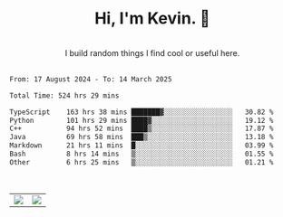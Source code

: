 <!--
**kevin-pek/kevin-pek** is a ✨ _special_ ✨ repository because its `README.md` (this file) appears on your GitHub profile.

Here are some ideas to get you started:

- 🔭 I’m currently working on ...
- 🌱 I’m currently learning ...
- 👯 I’m looking to collaborate on ...
- 🤔 I’m looking for help with ...
- 💬 Ask me about ...
- 📫 How to reach me: ...
- 😄 Pronouns: ...
- ⚡ Fun fact: ...
-->
<div align="center">
  <h1>Hi, I'm Kevin. 👋</h1>
  <br />
  I build random things I find cool or useful here.
</div>
<br />
<!--START_SECTION:waka-->

```txt
From: 17 August 2024 - To: 14 March 2025

Total Time: 524 hrs 29 mins

TypeScript    163 hrs 38 mins ███████▓░░░░░░░░░░░░░░░░░   30.82 %
Python        101 hrs 29 mins ████▓░░░░░░░░░░░░░░░░░░░░   19.12 %
C++           94 hrs 52 mins  ████▒░░░░░░░░░░░░░░░░░░░░   17.87 %
Java          69 hrs 58 mins  ███▒░░░░░░░░░░░░░░░░░░░░░   13.18 %
Markdown      21 hrs 11 mins  █░░░░░░░░░░░░░░░░░░░░░░░░   03.99 %
Bash          8 hrs 14 mins   ▒░░░░░░░░░░░░░░░░░░░░░░░░   01.55 %
Other         6 hrs 25 mins   ▒░░░░░░░░░░░░░░░░░░░░░░░░   01.21 %
```

<!--END_SECTION:waka-->
<br />
<table width="100%">
  <tr>
    <td align="left" width="50%">
      <img src="https://github-readme-stats-kevin-pek.vercel.app/api?username=kevin-pek&include_all_commits=true&count_private=true&theme=rose_pine" />
    </td>
    <td align="right" width="50%">
      <img src="https://github-readme-stats-kevin-pek.vercel.app/api/top-langs?username=kevin-pek&langs_count=10&hide_progress=true&theme=rose_pine" />
    </td>
  </tr>
</table>
